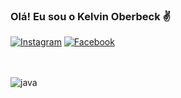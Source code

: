 ### Olá! Eu sou o Kelvin Oberbeck ✌️



[![Instagram](https://img.shields.io/badge/Instagram-E4405F?style=for-the-badge&logo=instagram&logoColor=white)](https://www.instagram.com/kelvinoberbeck/)
[![Facebook](https://img.shields.io/badge/Facebook-1877F2?style=for-the-badge&logo=facebook&logoColor=white)](https://www.facebook.com/kelvinoberbeck/)


</br>
<div style ="display: inline_block"><br/>
  <img align = "center" alt="java"src = "https://img.shields.io/badge/Java-ED8B00?style=for-the-badge&logo=java&logoColor=whit"/>
  </div>

